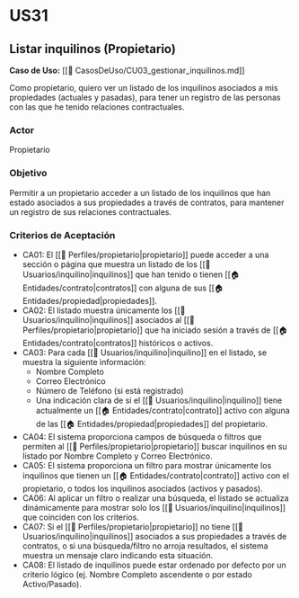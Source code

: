 # US31

## Listar inquilinos (Propietario)

**Caso de Uso:** [[📄 CasosDeUso/CU03_gestionar_inquilinos.md]]

Como propietario, quiero ver un listado de los inquilinos asociados a mis propiedades (actuales y pasadas), para tener un registro de las personas con las que he tenido relaciones contractuales.

### Actor

Propietario

### Objetivo

Permitir a un propietario acceder a un listado de los inquilinos que han estado asociados a sus propiedades a través de contratos, para mantener un registro de sus relaciones contractuales.

### Criterios de Aceptación

- CA01: El [[👤 Perfiles/propietario|propietario]] puede acceder a una sección o página que muestra un listado de los [[👥 Usuarios/inquilino|inquilinos]] que han tenido o tienen [[🏠 Entidades/contrato|contratos]] con alguna de sus [[🏠 Entidades/propiedad|propiedades]].
- CA02: El listado muestra únicamente los [[👥 Usuarios/inquilino|inquilinos]] asociados al [[👤 Perfiles/propietario|propietario]] que ha iniciado sesión a través de [[🏠 Entidades/contrato|contratos]] históricos o activos.
- CA03: Para cada [[👥 Usuarios/inquilino|inquilino]] en el listado, se muestra la siguiente información:
    - Nombre Completo
    - Correo Electrónico
    - Número de Teléfono (si está registrado)
    - Una indicación clara de si el [[👥 Usuarios/inquilino|inquilino]] tiene actualmente un [[🏠 Entidades/contrato|contrato]] activo con alguna de las [[🏠 Entidades/propiedad|propiedades]] del propietario.
- CA04: El sistema proporciona campos de búsqueda o filtros que permiten al [[👤 Perfiles/propietario|propietario]] buscar inquilinos en su listado por Nombre Completo y Correo Electrónico.
- CA05: El sistema proporciona un filtro para mostrar únicamente los inquilinos que tienen un [[🏠 Entidades/contrato|contrato]] activo con el propietario, o todos los inquilinos asociados (activos y pasados).
- CA06: Al aplicar un filtro o realizar una búsqueda, el listado se actualiza dinámicamente para mostrar solo los [[👥 Usuarios/inquilino|inquilinos]] que coinciden con los criterios.
- CA07: Si el [[👤 Perfiles/propietario|propietario]] no tiene [[👥 Usuarios/inquilino|inquilinos]] asociados a sus propiedades a través de contratos, o si una búsqueda/filtro no arroja resultados, el sistema muestra un mensaje claro indicando esta situación.
- CA08: El listado de inquilinos puede estar ordenado por defecto por un criterio lógico (ej. Nombre Completo ascendente o por estado Activo/Pasado).
